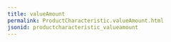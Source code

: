 ```yaml
---
title: valueAmount
permalink: ProductCharacteristic.valueAmount.html
jsonid: productcharacteristic_valueamount
---
```

